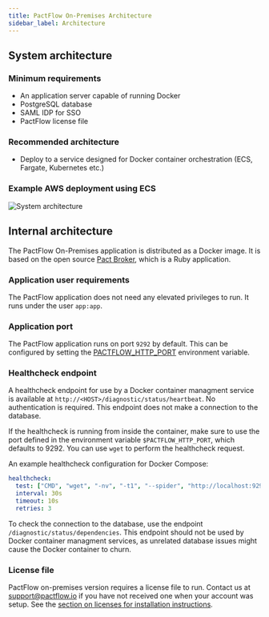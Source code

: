 ```yaml
---
title: PactFlow On-Premises Architecture
sidebar_label: Architecture
---
```


## System architecture

### Minimum requirements

* An application server capable of running Docker
* PostgreSQL database
* SAML IDP for SSO
* PactFlow license file

### Recommended architecture

* Deploy to a service designed for Docker container orchestration (ECS, Fargate, Kubernetes etc.)

### Example AWS deployment using ECS

![System architecture](/img/saas-architecture-aws.png)

## Internal architecture

The PactFlow On-Premises application is distributed as a Docker image. It is based on the open source [Pact Broker](https://github.com/pact-foundation/pact_broker), which is a Ruby application.

### Application user requirements

The PactFlow application does not need any elevated privileges to run. It runs under the user `app:app`.

### Application port

The PactFlow application runs on port `9292` by default. This can be configured by setting the [PACTFLOW_HTTP_PORT](/docs/on-premises/environment-variables#pactflow_http_port) environment variable.

### Healthcheck endpoint

A healthcheck endpoint for use by a Docker container managment service is available at `http://<HOST>/diagnostic/status/heartbeat`. No authentication is required. This endpoint does not make a connection to the database.

If the healthcheck is running from inside the container, make sure to use the port defined in the environment variable `$PACTFLOW_HTTP_PORT`, which defaults to 9292. You can use `wget` to perform the healthcheck request.

An example healthcheck configuration for Docker Compose:

```yaml
healthcheck:
  test: ["CMD", "wget", "-nv", "-t1", "--spider", "http://localhost:9292/diagnostic/status/heartbeat"]
  interval: 30s
  timeout: 10s
  retries: 3
```

To check the connection to the database, use the endpoint `/diagnostic/status/dependencies`. This endpoint should not be used by Docker container managment services, as unrelated database issues might cause the Docker container to churn.

### License file

PactFlow on-premises version requires a license file to run. Contact us at support@pactflow.io if you have not
received one when your account was setup. See the [section on licenses for installation instructions](/docs/on-premises/license).
